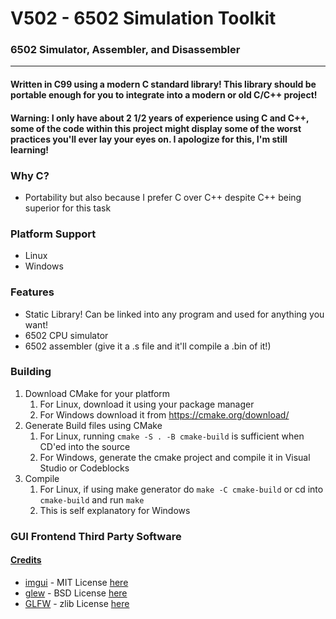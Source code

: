 # V502 - 6502 Simulation Toolkit 
### 6502 Simulator, Assembler, and Disassembler

---

#### Written in C99 using a modern C standard library! This library should be portable enough for you to integrate into a modern or old C/C++ project!

#### Warning: I only have about 2 1/2 years of experience using C and C++, some of the code within this project might display some of the worst practices you'll ever lay your eyes on. I apologize for this, I'm still learning!

### Why C?
* Portability but also because I prefer C over C++ despite C++ being superior for this task

### Platform Support
* Linux
* Windows

### Features
* Static Library! Can be linked into any program and used for anything you want!
* 6502 CPU simulator
* 6502 assembler (give it a .s file and it'll compile a .bin of it!)

### Building
1) Download CMake for your platform
   1) For Linux, download it using your package manager
   2) For Windows download it from https://cmake.org/download/
2) Generate Build files using CMake
   1) For Linux, running `cmake -S . -B cmake-build` is sufficient when CD'ed into the source
   2) For Windows, generate the cmake project and compile it in Visual Studio or Codeblocks
3) Compile
   1) For Linux, if using make generator do `make -C cmake-build` or cd into `cmake-build` and run `make`
   2) This is self explanatory for Windows

### GUI Frontend Third Party Software
#### [Credits](CREDITS)

* [imgui](https://github.com/ocornut/imgui/) - MIT License [here](https://github.com/ocornut/imgui/blob/master/LICENSE.txt)
* [glew](https://github.com/nigels-com/glew) - BSD License [here](http://glew.sourceforge.net/glew.txt)
* [GLFW](https://github.com/glfw/glfw) - zlib License [here](https://www.glfw.org/license)